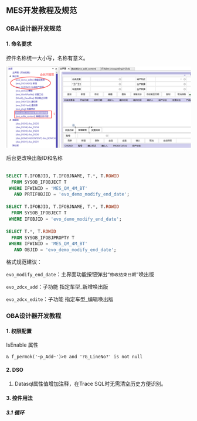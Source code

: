 ## MES开发教程及规范

###  OBA设计器开发规范

#### 1. 命名要求

   控件名称统一大小写，名称有意义。

![image-20201127160345389](assets/image-20201127160345389.png)

后台更改唤出版ID和名称

```sql

SELECT T.IFOBJID, T.IFOBJNAME, T.*, T.ROWID
  FROM SYSOB_IFOBJECT T
 WHERE IFWINID = 'MES_QM_4M_BT'
   AND PRTIFOBJID = 'evo_demo_modify_end_date';
   
SELECT T.IFOBJID, T.IFOBJNAME, T.*, T.ROWID
  FROM SYSOB_IFOBJECT T
 WHERE IFOBJID = 'evo_demo_modify_end_date';
 
SELECT T.*, T.ROWID
  FROM SYSOB_IFOBJPROPTY T
 WHERE IFWINID = 'MES_QM_4M_BT'
   AND OBJID = 'evo_demo_modify_end_date';

```

格式规范建议：

`evo_modify_end_date`：主界面功能按钮弹出`“修改结束日期”`唤出版

`evo_zdcx_add`：子功能 指定车型_新增唤出版

`evo_zdcx_edite`：子功能 指定车型_编辑唤出版



###  OBA设计器开发教程

#### 1. 权限配置

IsEnable 属性

```
& f_permok('~p_Add~')>0 and '?G_LineNo?' is not null
```

#### 2. DSO 

1. Datasql属性值增加注释，在Trace SQL时无需清空历史方便识别。





#### 3. 控件用法

##### 3.1 循环





















